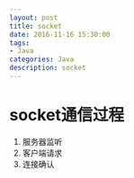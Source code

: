 ```yaml
---
layout: post
title: socket
date: 2016-11-16 15:30:00
tags:
- Java
categories: Java
description: socket
---
```


# socket通信过程    
1. 服务器监听
2. 客户端请求
3. 连接确认

